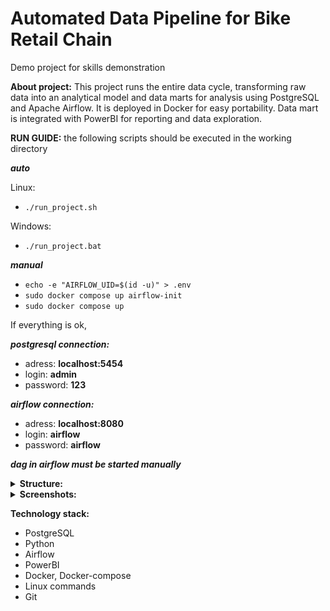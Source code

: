 # Automated Data Pipeline for Bike Retail Chain
Demo project for skills demonstration

**About project:** This project runs the entire data cycle, transforming raw data into an analytical model and data marts for analysis using PostgreSQL and Apache Airflow. It is deployed in Docker for easy portability. Data mart is integrated with PowerBI for reporting and data exploration.

**RUN GUIDE:** 
the following scripts should be executed in the working directory

***auto***

Linux:

- ```./run_project.sh ```
  
Windows:

- ```./run_project.bat ```


***manual***
- ```echo -e "AIRFLOW_UID=$(id -u)" > .env ```
- ```sudo docker compose up airflow-init ```
- ``` sudo docker compose up ```

If everything is ok,
 
***postgresql connection:***
- adress: **localhost:5454**
- login: **admin**
- password: **123**

***airflow connection:***
- adress: **localhost:8080**
- login: **airflow**
- password: **airflow**

***dag in airflow must be started manually***

<details><summary><b>Structure:</b></summary>
 
![Project structure](images/pet_project_structure.jpg)

</details>

<details><summary><b>Screenshots:</b></summary>

![Project structure](images/airflow_graph.jpg)

<center>"airflow graph"</center>

![Project structure](images/sales_overview.jpg)

<center>"sales overviews"</center>

![Project structure](images/customer_segmentation.jpg)

<center>"customer segmentation"</center>

![Project structure](images/staff_perfomance.jpg)

<center>"staff perfomance"</center>

![Project structure](images/store_product_analysis.jpg)

<center>"store product analysis"</center>

</details>

**Technology stack:**
- PostgreSQL
- Python
- Airflow
- PowerBI
- Docker, Docker-compose
- Linux commands
- Git
